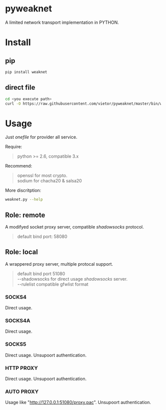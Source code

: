pyweaknet
========

A limited network transport implementation in PYTHON.

# Install

## pip

``` sh
pip install weaknet
```

## direct file

``` sh
cd <you execute path>
curl -O https://raw.githubusercontent.com/vietor/pyweaknet/master/bin/weaknet.py
```

# Usage

Just *onefile* for provider all service.

Require:
> python >= 2.6, compatible 3.x

Recommend:
> openssl for most crypto.  
> sodium for chacha20 & salsa20

More discritption:
```sh
weaknet.py --help
```

## Role: remote

A modifyed socket proxy server, compatible *shadowsocks* protocol.
> default bind port: 58080

## Role: local

A wrappered proxy server, multiple protocal support.
> default bind port 51080  
> --shadowsocks for direct usage *shadowsocks* server.  
> --rulelist compatible gfwlist format

### SOCKS4
Direct usage.

### SOCKS4A
Direct usage.

### SOCKS5
Direct usage. Unsupoort authentication.

### HTTP PROXY
Direct usage. Unsupoort authentication.

### AUTO PROXY
Usage like "http://127.0.0.1:51080/proxy.pac". Unsupoort authentication.


